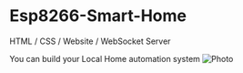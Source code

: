 # Esp8266-Smart-Home
HTML / CSS / Website / WebSocket Server

You can build your Local Home automation system 
![Photo](https://github.com/Clefly20/Esp8266-Smart-House-/assets/85061917/ac8288fb-3b5c-4eaa-a1c6-cae90f848c5b)
